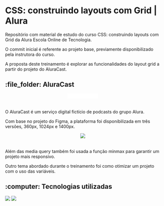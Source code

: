 <h1>CSS: construindo layouts com Grid | Alura</h1>

<p>Repositório com material de estudo do curso CSS: construindo layouts com Grid da Alura Escola Online de Tecnologia.</p>

<p>O commit inicial é referente ao projeto base, previamente disponibilizado pela instrutora do curso.</p>

<p>A proposta deste treinamento é explorar as funcionalidades do layout grid a partir do projeto do AluraCast.</p>

<h2>:file_folder: AluraCast</h2> 

<div align="center">
  <img width=100px src="./src/assets/img/alura-Cast_logo.svg">
</div><br>

<p>O AluraCast é um serviço digital fictício de podcasts do grupo Alura.</p>

<p>Com base no projeto do Figma, a plataforma foi disponibilizada em três versões, 360px, 1024px e 1400px.</p>

<div align="center">
  <img width=600px src="./src/assets/img/git-aluracast.gif">
</div><br>

<p>Além das media query também foi usada a função minmax para garantir um projeto mais responsivo.</p>

<p>Outro tema abordado durante o treinamento foi como otimizar um projeto com o uso das variáveis.</p>

<h2>:computer: Tecnologias utilizadas</h2>

<div>
    <img src="https://img.shields.io/badge/CSS3-1572B6?style=for-the-badge&logo=css3&logoColor=white">
    <img src="https://img.shields.io/badge/HTML5-E34F26?style=for-the-badge&logo=html5&logoColor=white">
</div>